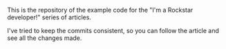 This is the repository of the example code for the "I'm a Rockstar developer!" series of articles.

I've tried to keep the commits consistent, so you can follow the article and see all the changes made.